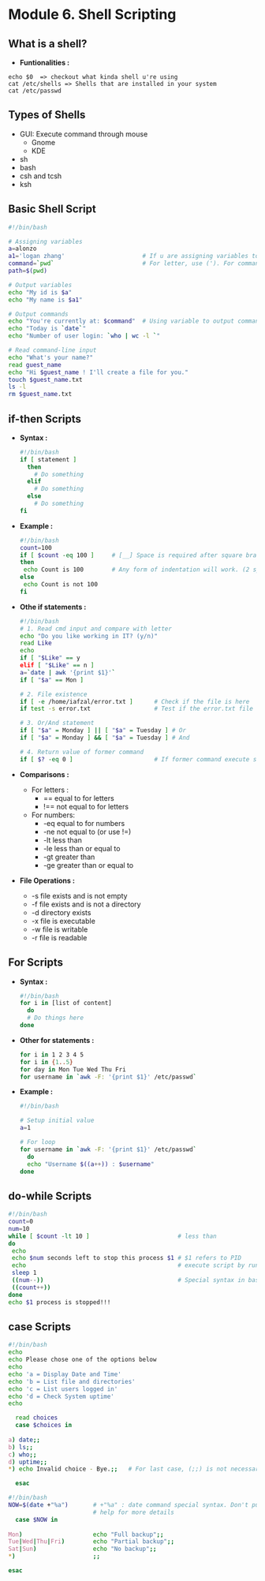 # Module **6.**  Shell Scripting

## What is a shell?
* __Funtionalities :__

```console
echo $0  => checkout what kinda shell u're using
cat /etc/shells => Shells that are installed in your system
cat /etc/passwd
```

## Types of Shells
* GUI: Execute command through mouse
  * Gnome
  * KDE
* sh
* bash
* csh and tcsh
* ksh

## Basic Shell Script
```bash
#!/bin/bash

# Assigning variables
a=alonzo
a1='logan zhang'                      # If u are assigning variables to multiple words, you have to use ''
command=`pwd`                         # For letter, use ('). For command, use (`).
path=$(pwd)

# Output variables
echo "My id is $a"
echo "My name is $a1"

# Output commands 
echo "You're currently at: $command"  # Using variable to output command
echo "Today is `date`"
echo "Number of user login: `who | wc -l `"

# Read command-line input
echo "What's your name?"
read guest_name
echo "Hi $guest_name ! I'll create a file for you."
touch $guest_name.txt
ls -l
rm $guest_name.txt
```

## if-then Scripts
* __Syntax :__
  ```bash
  #!/bin/bash
  if [ statement ]
    then
      # Do something
    elif
      # Do something
    else
      # Do something
  fi
  ```
* __Example :__
  ```bash
  #!/bin/bash
  count=100
  if [ $count -eq 100 ]     # [__] Space is required after square bracket
  then
   echo Count is 100        # Any form of indentation will work. (2 spaces, 1 spaces, no spaces...)
  else
   echo Count is not 100
  fi
  ```

* __Othe if statements :__
  ```bash
  #!/bin/bash
  # 1. Read cmd input and compare with letter
  echo "Do you like working in IT? (y/n)"
  read Like
  echo
  if [ "$Like" == y 
  elif [ "$Like" == n ]
  a=`date | awk '{print $1}'`
  if [ "$a" == Mon ]

  # 2. File existence
  if [ -e /home/iafzal/error.txt ]      # Check if the file is here
  if test -s error.txt                  # Test if the error.txt file exist and its size is greater than zero

  # 3. Or/And statement
  if [ "$a" = Monday ] || [ "$a" = Tuesday ] # Or 
  if [ "$a" = Monday ] && [ "$a" = Tuesday ] # And

  # 4. Return value of former command
  if [ $? -eq 0 ]                       # If former command execute successfully it will return $?=0. Else $?=1 (same as c++ by default)
  ```

* __Comparisons :__
  * For letters :
    * == equal to for letters
    * !== not equal to for letters
  * For numbers: 
    * -eq equal to for numbers
    * -ne not equal to (or use !=)
    * -lt less than
    * -le less than or equal to
    * -gt greater than
    * -ge greater than or equal to

* __File Operations :__
  * -s file exists and is not empty
  * -f file exists and is not a directory
  * -d directory exists
  * -x file is executable
  * -w file is writable
  * -r file is readable

## For Scripts
* __Syntax :__
  ```bash
  #!/bin/bash
  for i in [list of content]
    do 
    # Do things here
  done
  ```
* __Other for statements :__
  ```bash
  for i in 1 2 3 4 5
  for i in {1..5}
  for day in Mon Tue Wed Thu Fri
  for username in `awk -F: '{print $1}' /etc/passwd`
  ```
* __Example :__
  ```bash
  #!/bin/bash

  # Setup initial value
  a=1

  # For loop
  for username in `awk -F: '{print $1}' /etc/passwd`
    do 
    echo "Username $((a++)) : $username"
  done
  ```
  
## do-while Scripts
```bash
#!/bin/bash
count=0
num=10
while [ $count -lt 10 ]                         # less than
do
 echo
 echo $num seconds left to stop this process $1 # $1 refers to PID
 echo                                           # execute script by running `./test.sh 100` to assign PID
 sleep 1
 ((num--))                                      # Special syntax in bash
 ((count++))
done
echo $1 process is stopped!!!
```
  
## case Scripts 
```bash
#!/bin/bash
echo
echo Please chose one of the options below
echo
echo 'a = Display Date and Time'
echo 'b = List file and directories'
echo 'c = List users logged in'
echo 'd = Check System uptime'
echo

  read choices
  case $choices in
  
a) date;;
b) ls;;
c) who;;
d) uptime;;
*) echo Invalid choice - Bye.;;   # For last case, (;;) is not necessary.

  esac
```

```bash
#!/bin/bash
NOW=$(date +"%a")       # +"%a" : date command special syntax. Don't put space after "+"
                        # help for more details
  case $NOW in
  
Mon)                    echo "Full backup";;
Tue|Wed|Thu|Fri)        echo "Partial backup";;
Sat|Sun)                echo "No backup";;
*)                      ;;

esac
```
